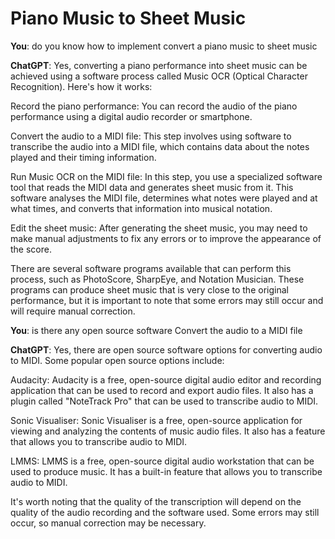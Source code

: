 # Piano Music to Sheet Music
**You**: do you know how to implement convert a piano music to sheet music

**ChatGPT**: Yes, converting a piano performance into sheet music can be achieved using a software process called Music OCR (Optical Character Recognition). Here's how it works:

Record the piano performance: You can record the audio of the piano performance using a digital audio recorder or smartphone.

Convert the audio to a MIDI file: This step involves using software to transcribe the audio into a MIDI file, which contains data about the notes played and their timing information.

Run Music OCR on the MIDI file: In this step, you use a specialized software tool that reads the MIDI data and generates sheet music from it. This software analyses the MIDI file, determines what notes were played and at what times, and converts that information into musical notation.

Edit the sheet music: After generating the sheet music, you may need to make manual adjustments to fix any errors or to improve the appearance of the score.

There are several software programs available that can perform this process, such as PhotoScore, SharpEye, and Notation Musician. These programs can produce sheet music that is very close to the original performance, but it is important to note that some errors may still occur and will require manual correction.

**You**: is there any open source software Convert the audio to a MIDI file

**ChatGPT**: Yes, there are open source software options for converting audio to MIDI. Some popular open source options include:

Audacity: Audacity is a free, open-source digital audio editor and recording application that can be used to record and export audio files. It also has a plugin called "NoteTrack Pro" that can be used to transcribe audio to MIDI.

Sonic Visualiser: Sonic Visualiser is a free, open-source application for viewing and analyzing the contents of music audio files. It also has a feature that allows you to transcribe audio to MIDI.

LMMS: LMMS is a free, open-source digital audio workstation that can be used to produce music. It has a built-in feature that allows you to transcribe audio to MIDI.

It's worth noting that the quality of the transcription will depend on the quality of the audio recording and the software used. Some errors may still occur, so manual correction may be necessary.

